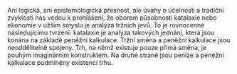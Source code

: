 <emphasis level="moderate">Ani logická, ani epistemologická přesnost,<break time="0.3s"/> ale úvahy o účelnosti a tradiční zvyklosti<break time="0.3s"/> nás vedou k prohlášení,</emphasis><break time="0.4s"/> že oborem působnosti katalaxie nebo ekonomie v užším smyslu<break time="0.3s"/> je analýza tržních jevů.<break time="0.5s"/> <emphasis level="strong">To je rovnocenné následujícímu tvrzení:<break time="0.3s"/> katalaxie je analýza takových jednání,<break time="0.3s"/> která jsou konána na základě peněžní kalkulace.</emphasis><break time="0.5s"/> <prosody rate="95%">Tržní směna a peněžní kalkulace jsou neoddělitelně spojeny.<break time="0.5s"/> Trh, na němž existuje pouze přímá směna,<break time="0.3s"/> je pouhým imaginárním konstruktem.</prosody><break time="0.5s"/> Na druhé straně jsou peníze a peněžní kalkulace<break time="0.3s"/> podmíněny existencí trhu. 